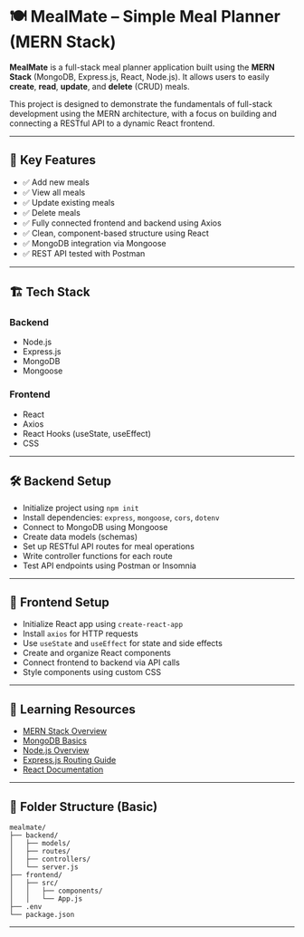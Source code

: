 # 🍽️ MealMate – Simple Meal Planner (MERN Stack)

**MealMate** is a full-stack meal planner application built using the **MERN Stack** (MongoDB, Express.js, React, Node.js). It allows users to easily **create**, **read**, **update**, and **delete** (CRUD) meals.

This project is designed to demonstrate the fundamentals of full-stack development using the MERN architecture, with a focus on building and connecting a RESTful API to a dynamic React frontend.

---

## 🔧 Key Features

* ✅ Add new meals
* ✅ View all meals
* ✅ Update existing meals
* ✅ Delete meals
* ✅ Fully connected frontend and backend using Axios
* ✅ Clean, component-based structure using React
* ✅ MongoDB integration via Mongoose
* ✅ REST API tested with Postman

---

## 🏗️ Tech Stack

### Backend

* Node.js
* Express.js
* MongoDB
* Mongoose

### Frontend

* React
* Axios
* React Hooks (useState, useEffect)
* CSS

---

## 🛠️ Backend Setup

* Initialize project using `npm init`
* Install dependencies: `express`, `mongoose`, `cors`, `dotenv`
* Connect to MongoDB using Mongoose
* Create data models (schemas)
* Set up RESTful API routes for meal operations
* Write controller functions for each route
* Test API endpoints using Postman or Insomnia

---

## 🎨 Frontend Setup

* Initialize React app using `create-react-app`
* Install `axios` for HTTP requests
* Use `useState` and `useEffect` for state and side effects
* Create and organize React components
* Connect frontend to backend via API calls
* Style components using custom CSS

---

## 📘 Learning Resources

* [MERN Stack Overview](https://www.mongodb.com/mern-stack)
* [MongoDB Basics](https://www.mongodb.com/basics)
* [Node.js Overview](https://nodejs.org/en/about/)
* [Express.js Routing Guide](https://expressjs.com/en/guide/routing.html)
* [React Documentation](https://reactjs.org/)

---

## 📁 Folder Structure (Basic)

```
mealmate/
├── backend/
│   ├── models/
│   ├── routes/
│   ├── controllers/
│   └── server.js
├── frontend/
│   ├── src/
│   │   ├── components/
│   │   └── App.js
├── .env
└── package.json
```

---



